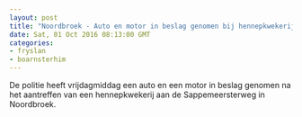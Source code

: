 ```yaml
---
layout: post
title: "Noordbroek - Auto en motor in beslag genomen bij hennepkwekerij"
date: Sat, 01 Oct 2016 08:13:00 GMT
categories: 
- fryslan 
- boarnsterhim 
---
```


De politie heeft vrijdagmiddag een auto en een motor in beslag genomen na het aantreffen van een hennepkwekerij aan de Sappemeersterweg in Noordbroek.
